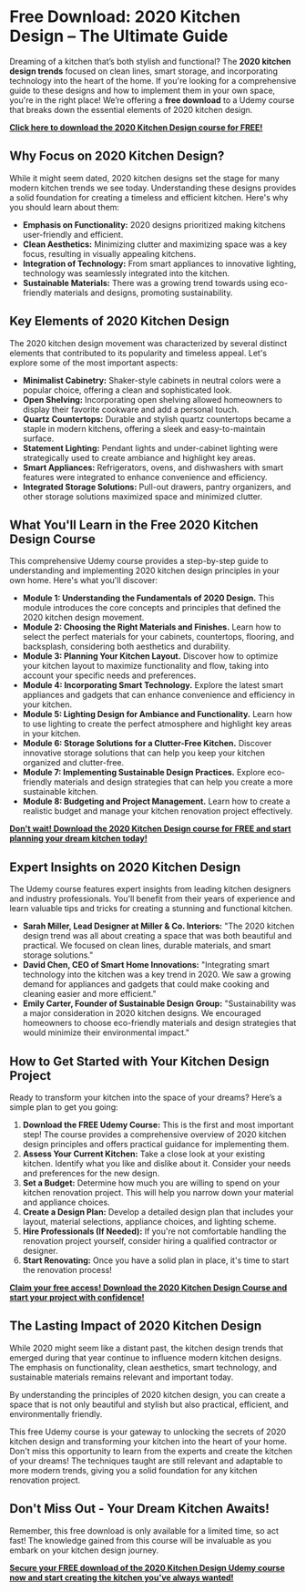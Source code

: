 # Free Download: 2020 Kitchen Design – The Ultimate Guide

Dreaming of a kitchen that’s both stylish and functional? The **2020 kitchen design trends** focused on clean lines, smart storage, and incorporating technology into the heart of the home. If you're looking for a comprehensive guide to these designs and how to implement them in your own space, you're in the right place! We’re offering a **free download** to a Udemy course that breaks down the essential elements of 2020 kitchen design.

[**Click here to download the 2020 Kitchen Design course for FREE!**](https://udemywork.com/2020-kitchen-design)

## Why Focus on 2020 Kitchen Design?

While it might seem dated, 2020 kitchen designs set the stage for many modern kitchen trends we see today. Understanding these designs provides a solid foundation for creating a timeless and efficient kitchen. Here's why you should learn about them:

*   **Emphasis on Functionality:** 2020 designs prioritized making kitchens user-friendly and efficient.
*   **Clean Aesthetics:** Minimizing clutter and maximizing space was a key focus, resulting in visually appealing kitchens.
*   **Integration of Technology:** From smart appliances to innovative lighting, technology was seamlessly integrated into the kitchen.
*   **Sustainable Materials:** There was a growing trend towards using eco-friendly materials and designs, promoting sustainability.

## Key Elements of 2020 Kitchen Design

The 2020 kitchen design movement was characterized by several distinct elements that contributed to its popularity and timeless appeal. Let's explore some of the most important aspects:

*   **Minimalist Cabinetry:** Shaker-style cabinets in neutral colors were a popular choice, offering a clean and sophisticated look.
*   **Open Shelving:** Incorporating open shelving allowed homeowners to display their favorite cookware and add a personal touch.
*   **Quartz Countertops:** Durable and stylish quartz countertops became a staple in modern kitchens, offering a sleek and easy-to-maintain surface.
*   **Statement Lighting:** Pendant lights and under-cabinet lighting were strategically used to create ambiance and highlight key areas.
*   **Smart Appliances:** Refrigerators, ovens, and dishwashers with smart features were integrated to enhance convenience and efficiency.
*   **Integrated Storage Solutions:** Pull-out drawers, pantry organizers, and other storage solutions maximized space and minimized clutter.

## What You'll Learn in the Free 2020 Kitchen Design Course

This comprehensive Udemy course provides a step-by-step guide to understanding and implementing 2020 kitchen design principles in your own home. Here's what you'll discover:

*   **Module 1: Understanding the Fundamentals of 2020 Design.** This module introduces the core concepts and principles that defined the 2020 kitchen design movement.
*   **Module 2: Choosing the Right Materials and Finishes.** Learn how to select the perfect materials for your cabinets, countertops, flooring, and backsplash, considering both aesthetics and durability.
*   **Module 3: Planning Your Kitchen Layout.** Discover how to optimize your kitchen layout to maximize functionality and flow, taking into account your specific needs and preferences.
*   **Module 4: Incorporating Smart Technology.** Explore the latest smart appliances and gadgets that can enhance convenience and efficiency in your kitchen.
*   **Module 5: Lighting Design for Ambiance and Functionality.** Learn how to use lighting to create the perfect atmosphere and highlight key areas in your kitchen.
*   **Module 6: Storage Solutions for a Clutter-Free Kitchen.** Discover innovative storage solutions that can help you keep your kitchen organized and clutter-free.
*   **Module 7: Implementing Sustainable Design Practices.** Explore eco-friendly materials and design strategies that can help you create a more sustainable kitchen.
*   **Module 8: Budgeting and Project Management.** Learn how to create a realistic budget and manage your kitchen renovation project effectively.

[**Don't wait! Download the 2020 Kitchen Design course for FREE and start planning your dream kitchen today!**](https://udemywork.com/2020-kitchen-design)

## Expert Insights on 2020 Kitchen Design

The Udemy course features expert insights from leading kitchen designers and industry professionals. You'll benefit from their years of experience and learn valuable tips and tricks for creating a stunning and functional kitchen.

*   **Sarah Miller, Lead Designer at Miller & Co. Interiors:** "The 2020 kitchen design trend was all about creating a space that was both beautiful and practical. We focused on clean lines, durable materials, and smart storage solutions."
*   **David Chen, CEO of Smart Home Innovations:** "Integrating smart technology into the kitchen was a key trend in 2020. We saw a growing demand for appliances and gadgets that could make cooking and cleaning easier and more efficient."
*   **Emily Carter, Founder of Sustainable Design Group:** "Sustainability was a major consideration in 2020 kitchen designs. We encouraged homeowners to choose eco-friendly materials and design strategies that would minimize their environmental impact."

## How to Get Started with Your Kitchen Design Project

Ready to transform your kitchen into the space of your dreams? Here’s a simple plan to get you going:

1.  **Download the FREE Udemy Course:** This is the first and most important step! The course provides a comprehensive overview of 2020 kitchen design principles and offers practical guidance for implementing them.
2.  **Assess Your Current Kitchen:** Take a close look at your existing kitchen. Identify what you like and dislike about it. Consider your needs and preferences for the new design.
3.  **Set a Budget:** Determine how much you are willing to spend on your kitchen renovation project. This will help you narrow down your material and appliance choices.
4.  **Create a Design Plan:** Develop a detailed design plan that includes your layout, material selections, appliance choices, and lighting scheme.
5.  **Hire Professionals (If Needed):** If you're not comfortable handling the renovation project yourself, consider hiring a qualified contractor or designer.
6.  **Start Renovating:** Once you have a solid plan in place, it's time to start the renovation process!

[**Claim your free access! Download the 2020 Kitchen Design Course and start your project with confidence!**](https://udemywork.com/2020-kitchen-design)

## The Lasting Impact of 2020 Kitchen Design

While 2020 might seem like a distant past, the kitchen design trends that emerged during that year continue to influence modern kitchen designs. The emphasis on functionality, clean aesthetics, smart technology, and sustainable materials remains relevant and important today.

By understanding the principles of 2020 kitchen design, you can create a space that is not only beautiful and stylish but also practical, efficient, and environmentally friendly.

This free Udemy course is your gateway to unlocking the secrets of 2020 kitchen design and transforming your kitchen into the heart of your home. Don't miss this opportunity to learn from the experts and create the kitchen of your dreams! The techniques taught are still relevant and adaptable to more modern trends, giving you a solid foundation for any kitchen renovation project.

## Don't Miss Out - Your Dream Kitchen Awaits!

Remember, this free download is only available for a limited time, so act fast! The knowledge gained from this course will be invaluable as you embark on your kitchen design journey.

[**Secure your FREE download of the 2020 Kitchen Design Udemy course now and start creating the kitchen you've always wanted!**](https://udemywork.com/2020-kitchen-design)
